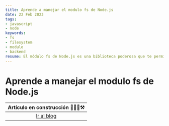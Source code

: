 ```yaml
---
title: Aprende a manejar el modulo fs de Node.js
date: 22 Feb 2023
tags:
- javascript
- node
keywords:
- fs
- filesystem
- modulo
- backend
resume: El módulo fs de Node.js es una biblioteca poderosa que te permite trabajar con archivos y directorios en tu aplicación de Node.js. En este artículo, te presentamos el módulo fs y te mostramos cómo puedes utilizarlo para manejar archivos y directorios en tu aplicación, así como algunas buenas prácticas para trabajar con él.
---
```


# Aprende a manejar el modulo fs de Node.js

|Artículo en construcción 👷🏻‍♂️⚒️|
|:---------------------------:|
|[Ir al blog](/#blog)|
